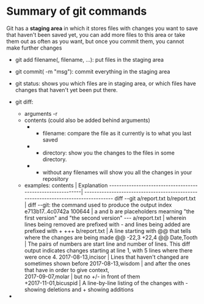 # Summary of git commands

Git has a **staging area** in which it stores files with changes you want to save that haven't been saved yet, you can add more files to this area or take them out as often as you want, but once you commit them, you cannot make further changes

* git add filename(, filename, ...): put files in the staging area
* git commit( -m "msg"): commit everything in the staging area
* git status: shows you which files are in staging area, or which files have changes that haven't yet been put there.
* git diff:
    * arguments
    -r 
	* contents (could also be added behind arguments)
		* + filename: compare the file as it currently is to what you last saved
    	* + directory: show you the changes to the files in some directory.
    	* + without any filenames will show you all the changes in your repository
    * examples:
        contents										           |		   Explanation
        -----------------------------------------------------------| ----------------------------------------------------------------------------------
		diff --git a/report.txt b/report.txt            |          diff --git: the command used to produce the output
		index e713b17..4c0742a 100644					|		   a and b are placeholders mearning "the first version" and "the second version"
		--- a/report.txt       							 |		   wherein lines being removed are prefixed with - and lines being added are prefixed with +
		+++ b/report.txt                  				|		   A line starting with @@ that tells where the changes are being made
		@@ -22,3 +22,4 @@ Date,Tooth					|		   The pairs of numbers are start line and number of lines. This diff output indicates changes starting at line 1, with 5 lines where there were once 4.
		2017-08-13,incisor								|		   Lines that haven't changed are sometimes shown before
		2017-08-13,wisdom								|		   and after the ones that have in order to give context, 	
		2017-09-07,molar								|		   but no +/- in front of them			 	   
		+2017-11-01,bicuspid	           				|		   A line-by-line listing of the changes with - showing deletions and + showing additions


* 